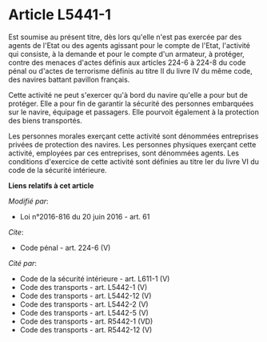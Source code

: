 # Article L5441-1

Est soumise au présent titre, dès lors qu'elle n'est pas exercée par des agents de l'Etat ou des agents agissant pour le
compte de l'Etat, l'activité qui consiste, à la demande et pour le compte d'un armateur, à protéger, contre des menaces
d'actes définis aux articles 224-6 à 224-8 du code pénal ou d'actes de terrorisme définis au titre II du livre IV du même
code, des navires battant pavillon français. 

Cette activité ne peut s'exercer qu'à bord du navire qu'elle a pour but de protéger. Elle a pour fin de garantir la sécurité
des personnes embarquées sur le navire, équipage et passagers. Elle pourvoit également à la protection des biens
transportés. 

Les personnes morales exerçant cette activité sont dénommées entreprises privées de protection des navires. Les personnes
physiques exerçant cette activité, employées par ces entreprises, sont dénommées agents. Les conditions d'exercice de cette
activité sont définies au titre Ier du livre VI du code de la sécurité intérieure.

**Liens relatifs à cet article**

_Modifié par_:

  - Loi n°2016-816 du 20 juin 2016 - art. 61

_Cite_:

  - Code pénal - art. 224-6 (V)

_Cité par_:

  - Code de la sécurité intérieure - art. L611-1 (V)
  - Code des transports - art. L5442-1 (V)
  - Code des transports - art. L5442-12 (V)
  - Code des transports - art. L5442-2 (V)
  - Code des transports - art. L5442-5 (V)
  - Code des transports - art. R5442-1 (VD)
  - Code des transports - art. R5442-12 (V)
